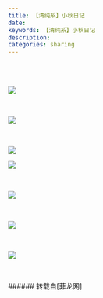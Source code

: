 ```yaml
---
title: 【清纯系】小秋日记
date: 
keywords: 【清纯系】小秋日记
description: 
categories: sharing
---
```

<td class="t_f" id="postmessage_35441">

<br/>
<br/>
<p style="line-height:24px;text-indent:nullem;text-align:left"><font style="color:rgb(102, 102, 102)">

<img aid="14315" data-cf-modified-069c0da05121c0992fea9ea1-="" file="data/attachment/forum/201308/16/165742stxtzgk58xru0utt.jpg.thumb.jpg" id="aimg_14315" inpost="1" onclick="" onmouseover="" src="http://www.flw.ph/data/attachment/forum/201308/16/165742stxtzgk58xru0utt.jpg" style="cursor:pointer" zoomfile="data/attachment/forum/201308/16/165742stxtzgk58xru0utt.jpg"/>


</font></p><br/>
<p style="line-height:24px;text-indent:nullem;text-align:left"><font style="color:rgb(102, 102, 102)">

<img aid="14316" data-cf-modified-069c0da05121c0992fea9ea1-="" file="data/attachment/forum/201308/16/165743awdlnzqd5skqvvw5.jpg.thumb.jpg" id="aimg_14316" inpost="1" onclick="" onmouseover="" src="http://www.flw.ph/data/attachment/forum/201308/16/165743awdlnzqd5skqvvw5.jpg" style="cursor:pointer" zoomfile="data/attachment/forum/201308/16/165743awdlnzqd5skqvvw5.jpg"/>


</font></p><br/>
<p style="line-height:24px;text-indent:nullem;text-align:left"><font style="color:rgb(102, 102, 102)">

<img aid="14317" data-cf-modified-069c0da05121c0992fea9ea1-="" file="data/attachment/forum/201308/16/165743i2xxxd8dz7euwu8i.jpg.thumb.jpg" id="aimg_14317" inpost="1" onclick="" onmouseover="" src="http://www.flw.ph/data/attachment/forum/201308/16/165743i2xxxd8dz7euwu8i.jpg" style="cursor:pointer" zoomfile="data/attachment/forum/201308/16/165743i2xxxd8dz7euwu8i.jpg"/>


</font></p><p style="line-height:24px;text-indent:nullem;text-align:left"><font style="color:rgb(102, 102, 102)">

<img aid="14318" data-cf-modified-069c0da05121c0992fea9ea1-="" file="data/attachment/forum/201308/16/165745g004dnxbzzujtk4t.jpg.thumb.jpg" id="aimg_14318" inpost="1" onclick="" onmouseover="" src="http://www.flw.ph/data/attachment/forum/201308/16/165745g004dnxbzzujtk4t.jpg" style="cursor:pointer" zoomfile="data/attachment/forum/201308/16/165745g004dnxbzzujtk4t.jpg"/>


</font></p><br/>
<p style="line-height:24px;text-indent:nullem;text-align:left"><font style="color:rgb(102, 102, 102)">

<img aid="14319" data-cf-modified-069c0da05121c0992fea9ea1-="" file="data/attachment/forum/201308/16/165746hkzxyeh92z7cekc9.jpg.thumb.jpg" id="aimg_14319" inpost="1" onclick="" onmouseover="" src="http://www.flw.ph/data/attachment/forum/201308/16/165746hkzxyeh92z7cekc9.jpg" style="cursor:pointer" zoomfile="data/attachment/forum/201308/16/165746hkzxyeh92z7cekc9.jpg"/>


</font></p><br/>
<p style="line-height:24px;text-indent:nullem;text-align:left"><font style="color:rgb(102, 102, 102)">

<img aid="14320" data-cf-modified-069c0da05121c0992fea9ea1-="" file="data/attachment/forum/201308/16/165748wk8y0i37okoh3o7z.jpg.thumb.jpg" id="aimg_14320" inpost="1" onclick="" onmouseover="" src="http://www.flw.ph/data/attachment/forum/201308/16/165748wk8y0i37okoh3o7z.jpg" style="cursor:pointer" zoomfile="data/attachment/forum/201308/16/165748wk8y0i37okoh3o7z.jpg"/>


</font></p><br/>
<p style="line-height:24px;text-indent:nullem;text-align:left"><font style="color:rgb(102, 102, 102)">

<img aid="14321" data-cf-modified-069c0da05121c0992fea9ea1-="" file="data/attachment/forum/201308/16/165748r9b39h9uy919k03b.jpg.thumb.jpg" id="aimg_14321" inpost="1" onclick="" onmouseover="" src="http://www.flw.ph/data/attachment/forum/201308/16/165748r9b39h9uy919k03b.jpg" style="cursor:pointer" zoomfile="data/attachment/forum/201308/16/165748r9b39h9uy919k03b.jpg"/>


</font></p><br/>
</td>
###### 转载自[菲龙网]